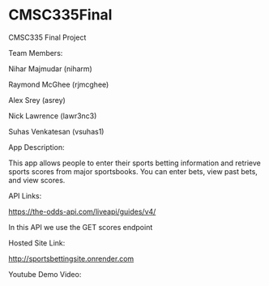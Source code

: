 # CMSC335Final
CMSC335 Final Project

Team Members:

Nihar Majmudar (niharm)

Raymond McGhee (rjmcghee)

Alex Srey (asrey)

Nick Lawrence (lawr3nc3)

Suhas Venkatesan (vsuhas1)

App Description:

This app allows people to enter their sports betting information and retrieve sports scores from major sportsbooks. You can enter bets, view past bets, and view scores.

API Links:

https://the-odds-api.com/liveapi/guides/v4/

In this API we use the GET scores endpoint

Hosted Site Link:

http://sportsbettingsite.onrender.com

Youtube Demo Video:
